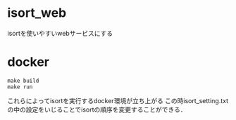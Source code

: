 # isort_web
isortを使いやすいwebサービスにする


# docker 
~~~
make build
make run
~~~
これらによってisortを実行するdocker環境が立ち上がる
この時isort_setting.txtの中の設定をいじることでisortの順序を変更することができる．

